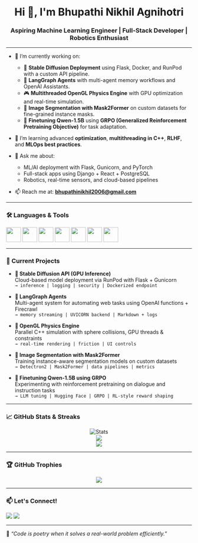<h1 align="center">Hi 👋, I'm Bhupathi Nikhil Agnihotri</h1>
<h3 align="center">Aspiring Machine Learning Engineer | Full-Stack Developer | Robotics Enthusiast</h3>

---

- 🔭 I’m currently working on:
  - 🚀 **Stable Diffusion Deployment** using Flask, Docker, and RunPod with a custom API pipeline.
  - 🧠 **LangGraph Agents** with multi-agent memory workflows and OpenAI Assistants.
  - 🎮 **Multithreaded OpenGL Physics Engine** with GPU optimization and real-time simulation.
  - 🧩 **Image Segmentation with Mask2Former** on custom datasets for fine-grained instance masks.
  - 🤖 **Finetuning Qwen-1.5B** using **GRPO (Generalized Reinforcement Pretraining Objective)** for task adaptation.
    
- 🌱 I’m learning advanced **optimization**, **multithreading in C++**, **RLHF**, and **MLOps best practices**.
  
- 💬 Ask me about:
  - ML/AI deployment with Flask, Gunicorn, and PyTorch
  - Full-stack apps using Django + React + PostgreSQL
  - Robotics, real-time sensors, and cloud-based pipelines
- 📫 Reach me at: **bhupathinikhil2006@gmail.com**

---

### 🛠️ Languages & Tools

<p align="left">
  <img src="https://cdn.jsdelivr.net/gh/devicons/devicon/icons/python/python-original.svg" width="40" height="40"/>
  <img src="https://cdn.jsdelivr.net/gh/devicons/devicon/icons/cplusplus/cplusplus-original.svg" width="40" height="40"/>
  <img src="https://cdn.jsdelivr.net/gh/devicons/devicon/icons/react/react-original.svg" width="40" height="40"/>
  <img src="https://cdn.jsdelivr.net/gh/devicons/devicon/icons/django/django-plain.svg" width="40" height="40"/>
  <img src="https://cdn.jsdelivr.net/gh/devicons/devicon/icons/docker/docker-original.svg" width="40" height="40"/>
  <img src="https://cdn.jsdelivr.net/gh/devicons/devicon/icons/postgresql/postgresql-original.svg" width="40" height="40"/>
  <img src="https://cdn.jsdelivr.net/gh/devicons/devicon/icons/linux/linux-original.svg" width="40" height="40"/>
</p>

---

### 📂 Current Projects

- **🧠 Stable Diffusion API (GPU Inference)**  
  Cloud-based model deployment via RunPod with Flask + Gunicorn  
  `→ inference | logging | security | Dockerized endpoint`

- **🧩 LangGraph Agents**  
  Multi-agent system for automating web tasks using OpenAI functions + Firecrawl  
  `→ memory streaming | UVICORN backend | Markdown + logs`

- **🧲 OpenGL Physics Engine**  
  Parallel C++ simulation with sphere collisions, GPU threads & constraints  
  `→ real-time rendering | friction | UI controls`

- **🔬 Image Segmentation with Mask2Former**  
  Training instance-aware segmentation models on custom datasets  
  `→ Detectron2 | Mask2Former | data pipelines | metrics`

- **🧠 Finetuning Qwen-1.5B using GRPO**  
  Experimenting with reinforcement pretraining on dialogue and instruction tasks  
  `→ LLM tuning | Hugging Face | GRPO | RL-style reward shaping`

---

### 📈 GitHub Stats & Streaks

<p align="center">
  <img src="https://github-readme-stats.vercel.app/api?username=nikhil-iitg27&show_icons=true&theme=tokyonight" alt="Stats" />
  <br />
  <img src="https://github-readme-stats.vercel.app/api/top-langs/?username=nikhil-iitg27&layout=compact&theme=tokyonight" />
  <br />
  <img src="https://github-readme-streak-stats.herokuapp.com/?user=nikhil-iitg27&theme=tokyonight&fire=FDD835&currStreakNum=FDD835" />
</p>

---

### 🏆 GitHub Trophies

<p align="center">
  <img src="https://github-profile-trophy.vercel.app/?username=nikhil-iitg27&theme=tokyonight&row=1&column=6" />
</p>

---

### 📫 Let's Connect!

<p align="left">
  <a href="mailto:bhupathinikhil2006@gmail.com"><img src="https://img.shields.io/badge/Gmail-D14836?style=for-the-badge&logo=gmail&logoColor=white"></a>
  <a href="https://www.linkedin.com/in/bnikhil2006/"><img src="https://img.shields.io/badge/LinkedIn-blue?style=for-the-badge&logo=linkedin&logoColor=white"></a>
</p>

---

🧠 *“Code is poetry when it solves a real-world problem efficiently.”*
